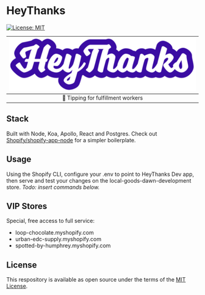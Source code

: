 # HeyThanks

[![License: MIT](https://img.shields.io/badge/License-MIT-green.svg)](LICENSE.md)

| ![[HeyThanks logo](public/images/HeyThanks.svg)](public/images/HeyThanks.svg) | 
|:--:| 
| 💜 Tipping for fulfillment workers |

## Stack

Built with Node, Koa, Apollo, React and Postgres. Check out [Shopify/shopify-app-node](https://github.com/Shopify/shopify-app-node) for a simpler boilerplate.

## Usage

Using the Shopify CLI, configure your .env to point to HeyThanks Dev app, then serve and test your changes on the local-goods-dawn-development store. *Todo: insert commands below.*

## VIP Stores

Special, free access to full service:
- loop-chocolate.myshopify.com
- urban-edc-supply.myshopify.com
- spotted-by-humphrey.myshopify.com

## License

This respository is available as open source under the terms of the [MIT License](https://opensource.org/licenses/MIT).
